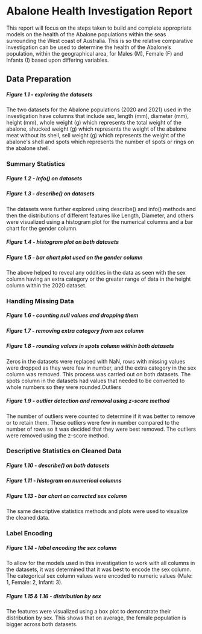 # Abalone Health Investigation Report

This report will focus on the steps taken to build and complete appropriate models on the health of the Abalone populations within the seas surrounding the West coast of Australia. This is so the relative comparative investigation can be used to determine the health of the Abalone’s population, within the geographical area, for Males (M), Female (F) and Infants (I) based upon differing variables.

## Data Preparation 

##### Figure 1.1 - exploring the datasets

The two datasets for the Abalone populations (2020 and 2021) used in the investigation have columns that include sex, length (mm), diameter (mm), height (mm), whole weight (g) which represents the total weight of the abalone, shucked weight (g) which represents the
weight of the abalone meat without its shell, sell weight (g) which represents the weight of the abalone's shell and spots which represents the number of spots or rings on the abalone
shell.

### Summary Statistics

##### Figure 1.2 - Info() on datasets

##### Figure 1.3 - describe() on datasets

The datasets were further explored using describe() and info() methods and then the distributions of different features like Length, Diameter, and others were visualized using a histogram plot for the numerical columns and a bar chart for the gender column.

##### Figure 1.4 - histogram plot on both datasets

##### Figure 1.5 - bar chart plot used on the gender column

The above helped to reveal any oddities in the data as seen with the sex column having an extra category or the greater range of data in the height column within the 2020 dataset.

### Handling Missing Data

##### Figure 1.6 - counting null values and dropping them

##### Figure 1.7 - removing extra category from sex column

##### Figure 1.8 - rounding values in spots column within both datasets

Zeros in the datasets were replaced with NaN, rows with missing values were dropped as they were few in number, and the extra category in the sex column was removed. This process was carried out on both datasets. The spots column in the datasets had values that needed to be converted to whole numbers so they were rounded.Outliers

##### Figure 1.9 - outlier detection and removal using z-score method

The number of outliers were counted to determine if it was better to remove or to retain them. These outliers were few in number compared to the number of rows so it was decided that they were best removed. The outliers were removed using the z-score method.

### Descriptive Statistics on Cleaned Data

##### Figure 1.10 - describe() on both datasets

##### Figure 1.11 - histogram on numerical columns

##### Figure 1.13 - bar chart on corrected sex column

The same descriptive statistics methods and plots were used to visualize the cleaned data.

### Label Encoding

##### Figure 1.14 - label encoding the sex column

To allow for the models used in this investigation to work with all columns in the datasets, it was determined that it was best to encode the sex column. The categorical sex column values were encoded to numeric values (Male: 1, Female: 2, Infant: 3).

##### Figure 1.15 & 1.16 - distribution by sex

The features were visualized using a box plot to demonstrate their distribution by sex. This shows that on average, the female population is bigger across both datasets.